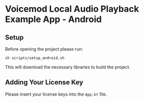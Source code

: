 # Voicemod Local Audio Playback Example App - Android

## Setup

Before opening the project please run:

```
sh scripts/setup_android.sh
```

This will download the necessary libraries to build the project.

## Adding Your License Key

Please insert your license keys into the `App.kt` file.
